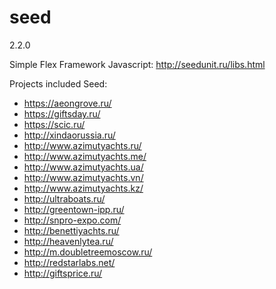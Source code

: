 # seed
2.2.0

Simple Flex Framework 
Javascript: http://seedunit.ru/libs.html


Projects included Seed:

* https://aeongrove.ru/
* https://giftsday.ru/
* https://scic.ru/
* http://xindaorussia.ru/
* http://www.azimutyachts.ru/
* http://www.azimutyachts.me/
* http://www.azimutyachts.ua/
* http://www.azimutyachts.vn/
* http://www.azimutyachts.kz/
* http://ultraboats.ru/
* http://greentown-ipp.ru/
* http://snpro-expo.com/
* http://benettiyachts.ru/
* http://heavenlytea.ru/
* http://m.doubletreemoscow.ru/
* http://redstarlabs.net/
* http://giftsprice.ru/
